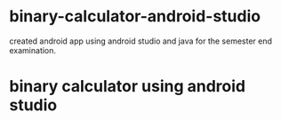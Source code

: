 # binary-calculator-android-studio
created android app using android studio and java for the semester end examination.
# binary calculator using android studio
